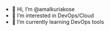 - 👋 Hi, I’m @amalkuriakose
- 👀 I’m interested in DevOps/Cloud
- 🌱 I’m currently learning DevOps tools

<!---
amalkuriakose/amalkuriakose is a ✨ special ✨ repository because its `README.md` (this file) appears on your GitHub profile.
You can click the Preview link to take a look at your changes.
--->
